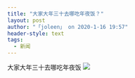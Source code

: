 ```yaml
---
title: "大家大年三十去哪吃年夜饭？"
layout: post
author: "「joleen」 on 2020-1-16 19:57"
header-style: text
tags:
  - 新闻
---
```


<head></head>
<body>
  大家大年三十去哪吃年夜饭
 <img src="https://bbs.boniu123.cc/static/image/smiley/3tuzki_emoticons/tuzki_004.gif" smilieid="141">
 <br>
</body>


